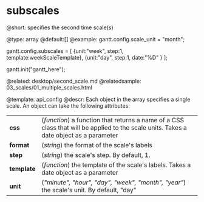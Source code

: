 subscales
=============
@short: specifies the second time scale(s)
	

@type: array
@default:[]
@example:
gantt.config.scale_unit = "month";

gantt.config.subscales = [
	{unit:"week", step:1, template:weekScaleTemplate},
	{unit:"day",  step:1, date:"%D" }
];

gantt.init("gantt_here");

@related:
	desktop/second_scale.md
@relatedsample:
	03_scales/01_multiple_scales.html
	
@template:	api_config
@descr:
Each object in the array specifies a single scale. An object can take the following attributes:

<table class="webixdoc_links">
	<tbody>
    	<tr>
			<td class="webixdoc_links0"><b>css</b></td>
			<td>(<i>function</i>) a function that returns a name of a CSS class that will be applied to the scale units. Takes a date object as a parameter</td>
		</tr>
		<tr>
			<td class="webixdoc_links0"><b>format</b></td>
			<td>(<i>string</i>) the format of the scale's labels</td>
		</tr>
		<tr>
			<td class="webixdoc_links0"><b>step</b></td>
			<td>(<i>string</i>) the scale's step. By default, 1.</td>
		</tr>
        <tr>
			<td class="webixdoc_links0"><b>template</b></td>
			<td>(<i>function</i>) the template of the scale's labels. Takes a date object as a parameter</td>
		</tr>
		<tr>
			<td class="webixdoc_links0"><b>unit</b></td>
			<td>(<i>"minute", "hour", "day", "week", "month", "year"</i>) the scale's unit. By default, "day"</td>
		</tr>
	</tbody>
</table>